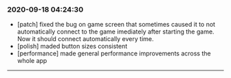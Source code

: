 ### 2020-09-18 04:24:30
- [patch] fixed the bug on game screen that sometimes caused it to not automatically connect to the game imediately after starting the game. Now it should connect automatically every time.
- [polish] maded button sizes consistent
- [performance] made general performance improvements across the whole app
___

